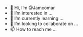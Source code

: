 - 👋 Hi, I’m @Jamcomar
- 👀 I’m interested in ...
- 🌱 I’m currently learning ...
- 💞️ I’m looking to collaborate on ...
- 📫 How to reach me ...

<!---
Jamcomar/Jamcomar is a ✨ special ✨ repository because its `README.md` (this file) appears on your GitHub profile.
You can click the Preview link to take a look at your changes.
--->
